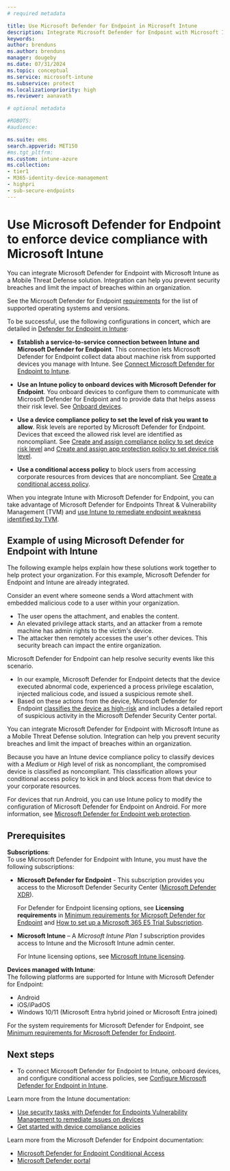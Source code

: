 ```yaml
---
# required metadata

title: Use Microsoft Defender for Endpoint in Microsoft Intune
description: Integrate Microsoft Defender for Endpoint with Microsoft Intune as a Mobile Threat Defense solution.
keywords:
author: brenduns 
ms.author: brenduns
manager: dougeby
ms.date: 07/31/2024
ms.topic: conceptual
ms.service: microsoft-intune
ms.subservice: protect
ms.localizationpriority: high
ms.reviewer: aanavath

# optional metadata

#ROBOTS:
#audience:

ms.suite: ems
search.appverid: MET150
#ms.tgt_pltfrm:
ms.custom: intune-azure
ms.collection:
- tier1
- M365-identity-device-management
- highpri
- sub-secure-endpoints
---
```



# Use Microsoft Defender for Endpoint to enforce device compliance with Microsoft Intune

You can integrate Microsoft Defender for Endpoint with Microsoft Intune as a Mobile Threat Defense solution. Integration can help you prevent security breaches and limit the impact of breaches within an organization.

See the Microsoft Defender for Endpoint [requirements](/defender-endpoint/minimum-requirements#hardware-and-software-requirements) for the list of supported operating systems and versions.

To be successful, use the following configurations in concert, which are detailed in [Defender for Endpoint in Intune](/protect/advanced-threat-protection-configure.md):

- **Establish a service-to-service connection between Intune and Microsoft Defender for Endpoint**. This connection lets Microsoft Defender for Endpoint collect data about machine risk from supported devices you manage with Intune. See [Connect Microsoft Defender for Endpoint to Intune](/intune/protect/advanced-threat-protection-configure.md#connect-microsoft-defender-for-endpoint-to-intune).

- **Use an Intune policy to onboard devices with Microsoft Defender for Endpoint**. You onboard devices to configure them to communicate with Microsoft Defender for Endpoint and to provide data that helps assess their risk level. See [Onboard devices](/protect/advanced-threat-protection-configure.md#onboard-devices).

- **Use a device compliance policy to set the level of risk you want to allow**. Risk levels are reported by Microsoft Defender for Endpoint. Devices that exceed the allowed risk level are identified as noncompliant. See [Create and assign compliance policy to set device risk level](/protect/advanced-threat-protection-configure.md#create-and-assign-compliance-policy-to-set-device-risk-level) and [Create and assign app protection policy to set device risk level](/protect/advanced-threat-protection-configure.md#create-and-assign-app-protection-policy-to-set-device-risk-level).

- **Use a conditional access policy** to block users from accessing corporate resources from devices that are noncompliant. See [Create a conditional access policy](/protect/advanced-threat-protection-configure.md#create-a-conditional-access-policy).

When you integrate Intune with Microsoft Defender for Endpoint, you can take advantage of Microsoft Defender for Endpoints Threat & Vulnerability Management (TVM) and [use Intune to remediate endpoint weakness identified by TVM](atp-manage-vulnerabilities.md).

## Example of using Microsoft Defender for Endpoint with Intune

The following example helps explain how these solutions work together to help protect your organization. For this example, Microsoft Defender for Endpoint and Intune are already integrated.

Consider an event where someone sends a Word attachment with embedded malicious code to a user within your organization.

- The user opens the attachment, and enables the content.
- An elevated privilege attack starts, and an attacker from a remote machine has admin rights to the victim's device.
- The attacker then remotely accesses the user's other devices. This security breach can impact the entire organization.

Microsoft Defender for Endpoint can help resolve security events like this scenario.

- In our example, Microsoft Defender for Endpoint detects that the device executed abnormal code, experienced a process privilege escalation, injected malicious code, and issued a suspicious remote shell.
- Based on these actions from the device, Microsoft Defender for Endpoint [classifies the device as high-risk](/windows/security/threat-protection/microsoft-defender-atp/alerts-queue#severity) and includes a detailed report of suspicious activity in the Microsoft Defender Security Center portal.

You can integrate Microsoft Defender for Endpoint with Microsoft Intune as a Mobile Threat Defense solution. Integration can help you prevent security breaches and limit the impact of breaches within an organization.

Because you have an Intune device compliance policy to classify devices with a *Medium* or *High* level of risk as noncompliant, the compromised device is classified as noncompliant. This classification allows your conditional access policy to kick in and block access from that device to your corporate resources.

For devices that run Android, you can use Intune policy to modify the configuration of Microsoft Defender for Endpoint on Android. For more information, see [Microsoft Defender for Endpoint web protection](../protect/advanced-threat-protection-manage-android.md).

## Prerequisites

**Subscriptions**:  
To use Microsoft Defender for Endpoint with Intune, you must have the following subscriptions:

- **Microsoft Defender for Endpoint** - This subscription provides you access to the Microsoft Defender Security Center ([Microsoft Defender XDR](https://go.microsoft.com/fwlink/p/?linkid=2077139)).

  For Defender for Endpoint licensing options, see **Licensing requirements** in [Minimum requirements for Microsoft Defender for Endpoint](/windows/security/threat-protection/microsoft-defender-atp/minimum-requirements) and [How to set up a Microsoft 365 E5 Trial Subscription](/microsoft-365/security/defender/setup-m365deval#enable-microsoft-365-trial-subscription).

- **Microsoft Intune** – A *Microsoft Intune Plan 1* subscription provides access to Intune and the Microsoft Intune admin center.

  For Intune licensing options, see [Microsoft Intune licensing](../fundamentals/licenses.md).

**Devices managed with Intune**:  
The following platforms are supported for Intune with Microsoft Defender for Endpoint:

- Android
- iOS/iPadOS
- Windows 10/11 (Microsoft Entra hybrid joined or Microsoft Entra joined)

For the system requirements for Microsoft Defender for Endpoint, see [Minimum requirements for Microsoft Defender for Endpoint](/microsoft-365/security/defender-endpoint/minimum-requirements).

## Next steps

- To connect Microsoft Defender for Endpoint to Intune, onboard devices, and configure conditional access policies, see [Configure Microsoft Defender for Endpoint in Intune](../protect/advanced-threat-protection-configure.md).

Learn more from the Intune documentation:

- [Use security tasks with Defender for Endpoints Vulnerability Management to remediate issues on devices](atp-manage-vulnerabilities.md)
- [Get started with device compliance policies](device-compliance-get-started.md)

Learn more from the Microsoft Defender for Endpoint documentation:

- [Microsoft Defender for Endpoint Conditional Access](/defender-endpoint/conditional-access)
- [Microsoft Defender portal](defender-xdr/microsoft-365-defender-portal)
